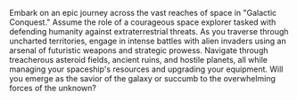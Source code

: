 Embark on an epic journey across the vast reaches of space in "Galactic Conquest." Assume the role of a courageous space explorer tasked with defending humanity against extraterrestrial threats. As you traverse through uncharted territories, engage in intense battles with alien invaders using an arsenal of futuristic weapons and strategic prowess. Navigate through treacherous asteroid fields, ancient ruins, and hostile planets, all while managing your spaceship's resources and upgrading your equipment. Will you emerge as the savior of the galaxy or succumb to the overwhelming forces of the unknown?